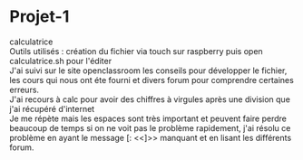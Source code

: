# Projet-1
calculatrice
<br />Outils utilisés : création du fichier via touch sur raspberry puis open calculatrice.sh pour l'éditer
<br />J'ai suivi sur le site openclassroom les conseils pour développer le fichier, les cours qui nous ont éte fourni et divers forum pour comprendre certaines erreurs.
<br />J'ai recours à calc pour avoir des chiffres à virgules après une division que j'ai récupéré d'internet
<br /> Je me répète mais les espaces sont très important et peuvent faire perdre beaucoup de temps si on ne voit pas le problème rapidement, j'ai résolu ce problème en ayant le message [: <<]>> manquant et en lisant les différents forum.

